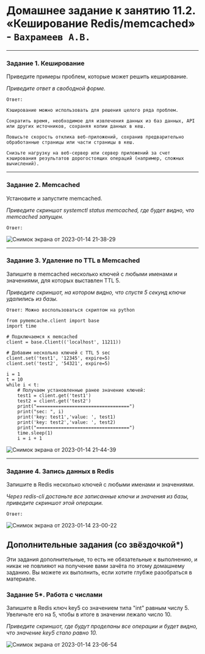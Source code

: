 # Домашнее задание к занятию 11.2. «Кеширование Redis/memcached» - `Вахрамеев А.В.`

---

### Задание 1. Кеширование 

Приведите примеры проблем, которые может решить кеширование. 

*Приведите ответ в свободной форме.*

`Ответ:`

```
Кэширование можно использовать для решения целого ряда проблем.

Сократить время, необходимое для извлечения данных из баз данных, API или других источников, сохраняя копии данных в кеш.

Повысьте скорость отклика веб-приложений, сохранив предварительно обработанные страницы или части страницы в кеш.

Снизьте нагрузку на веб-сервер или сервер приложений за счет кэширования результатов дорогостоящих операций (например, сложных вычислений).

```
---

### Задание 2. Memcached

Установите и запустите memcached.

*Приведите скриншот systemctl status memcached, где будет видно, что memcached запущен.*

`Ответ:`

![Снимок экрана от 2023-01-14 21-38-29](https://user-images.githubusercontent.com/75438030/212490672-a1683525-abac-41f0-af1e-616378b7e2d0.png)


---

### Задание 3. Удаление по TTL в Memcached

Запишите в memcached несколько ключей с любыми именами и значениями, для которых выставлен TTL 5. 

*Приведите скриншот, на котором видно, что спустя 5 секунд ключи удалились из базы.*

`Ответ:
Можно воспользоваться скриптом на python
`

```
from pymemcache.client import base
import time 

# Подключаемся к memcached
client = base.Client(('localhost', 11211))
 
# Добавим несколько ключей c TTL 5 sec
client.set('test1', '12345', expire=5)
client.set('test2', '54321', expire=5)

i = 1
t = 10
while i < t:
    # Получаем установленные ранее значение ключей:
    test1 = client.get('test1')
    test2 = client.get('test2')
    print("==================================")
    print("sec: ", i)
    print('key: test1','value: ', test1)
    print('key: test2','value: ', test2)
    print("==================================")
    time.sleep(1)
    i = i + 1

```

![Снимок экрана от 2023-01-14 21-44-39](https://user-images.githubusercontent.com/75438030/212490842-5673be54-6ecc-4cfc-aeb9-b77a529c0e60.png)


---

### Задание 4. Запись данных в Redis

Запишите в Redis несколько ключей с любыми именами и значениями. 

*Через redis-cli достаньте все записанные ключи и значения из базы, приведите скриншот этой операции.*

`Ответ:`

![Снимок экрана от 2023-01-14 23-00-22](https://user-images.githubusercontent.com/75438030/212494056-f9419e10-b3fc-4e45-b84b-6f2e2b81bdf5.png)


## Дополнительные задания (со звёздочкой*)
Эти задания дополнительные, то есть не обязательные к выполнению, и никак не повлияют на получение вами зачёта по этому домашнему заданию. Вы можете их выполнить, если хотите глубже разобраться в материале.

### Задание 5*. Работа с числами 

Запишите в Redis ключ key5 со значением типа "int" равным числу 5. Увеличьте его на 5, чтобы в итоге в значении лежало число 10.  

*Приведите скриншот, где будут проделаны все операции и будет видно, что значение key5 стало равно 10.*

![Снимок экрана от 2023-01-14 23-06-54](https://user-images.githubusercontent.com/75438030/212494287-175da2a9-5fd7-41ea-8fa0-727b791eb97a.png)


